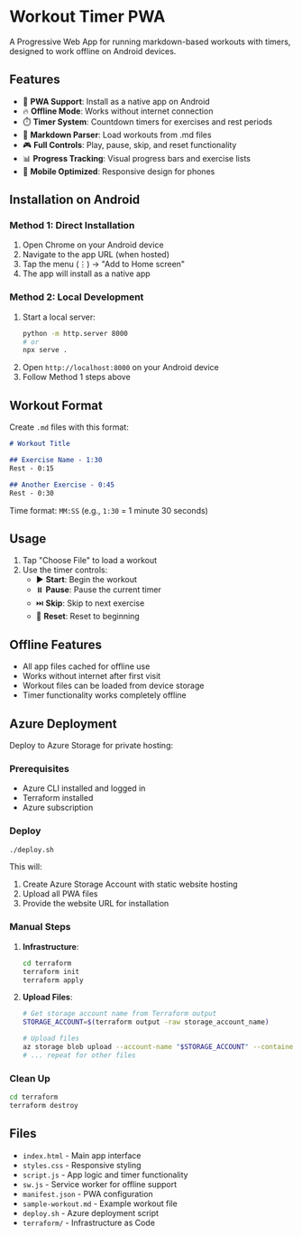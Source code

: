 # Workout Timer PWA

A Progressive Web App for running markdown-based workouts with timers, designed to work offline on Android devices.

## Features

- 📱 **PWA Support**: Install as a native app on Android
- 🔥 **Offline Mode**: Works without internet connection
- ⏱️ **Timer System**: Countdown timers for exercises and rest periods
- 📝 **Markdown Parser**: Load workouts from .md files
- 🎮 **Full Controls**: Play, pause, skip, and reset functionality
- 📊 **Progress Tracking**: Visual progress bars and exercise lists
- 📱 **Mobile Optimized**: Responsive design for phones

## Installation on Android

### Method 1: Direct Installation
1. Open Chrome on your Android device
2. Navigate to the app URL (when hosted)
3. Tap the menu (⋮) → "Add to Home screen"
4. The app will install as a native app

### Method 2: Local Development
1. Start a local server:
   ```bash
   python -m http.server 8000
   # or
   npx serve .
   ```
2. Open `http://localhost:8000` on your Android device
3. Follow Method 1 steps above

## Workout Format

Create `.md` files with this format:

```markdown
# Workout Title

## Exercise Name - 1:30
Rest - 0:15

## Another Exercise - 0:45
Rest - 0:30
```

Time format: `MM:SS` (e.g., `1:30` = 1 minute 30 seconds)

## Usage

1. Tap "Choose File" to load a workout
2. Use the timer controls:
   - ▶️ **Start**: Begin the workout
   - ⏸️ **Pause**: Pause the current timer
   - ⏭️ **Skip**: Skip to next exercise
   - 🔄 **Reset**: Reset to beginning

## Offline Features

- All app files cached for offline use
- Works without internet after first visit
- Workout files can be loaded from device storage
- Timer functionality works completely offline

## Azure Deployment

Deploy to Azure Storage for private hosting:

### Prerequisites
- Azure CLI installed and logged in
- Terraform installed
- Azure subscription

### Deploy
```bash
./deploy.sh
```

This will:
1. Create Azure Storage Account with static website hosting
2. Upload all PWA files
3. Provide the website URL for installation

### Manual Steps
1. **Infrastructure**: 
   ```bash
   cd terraform
   terraform init
   terraform apply
   ```

2. **Upload Files**:
   ```bash
   # Get storage account name from Terraform output
   STORAGE_ACCOUNT=$(terraform output -raw storage_account_name)
   
   # Upload files
   az storage blob upload --account-name "$STORAGE_ACCOUNT" --container-name '$web' --name 'index.html' --file 'index.html' --content-type 'text/html'
   # ... repeat for other files
   ```

### Clean Up
```bash
cd terraform
terraform destroy
```

## Files

- `index.html` - Main app interface
- `styles.css` - Responsive styling
- `script.js` - App logic and timer functionality
- `sw.js` - Service worker for offline support
- `manifest.json` - PWA configuration
- `sample-workout.md` - Example workout file
- `deploy.sh` - Azure deployment script
- `terraform/` - Infrastructure as Code